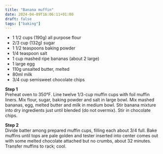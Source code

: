 ```yaml
---
title: "Banana muffin"
date: 2024-04-09T16:06:11+01:00
draft: false
tags: ["baking"]
---
```


 - 1 1/2 cups (190g) all purpose flour
 - 2/3 cup (132g) sugar
 - 1 1/2 teaspoons baking powder
 - 1/4 teaspoon salt
 - 1 cup mashed ripe bananas (about 2 large)
 - 1 large egg
 - 110g unsalted butter, melted
 - 80ml milk
 - 3/4 cup semisweet chocolate chips

**Step 1**  
Preheat oven to 350°F. Line twelve 1/3-cup muffin cups with foil muffin liners. Mix flour, sugar, baking powder and salt in large bowl. Mix mashed bananas, egg, melted butter and milk in medium bowl. Stir banana mixture into dry ingredients just until blended (do not overmix). Stir in chocolate chips.

**Step 2**  
Divide batter among prepared muffin cups, filling each about 3/4 full. Bake muffins until tops are pale golden and tester inserted into center comes out with some melted chocolate attached but no crumbs, about 32 minutes. Transfer muffins to rack; cool.

